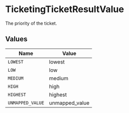 # TicketingTicketResultValue

The priority of the ticket.


## Values

| Name             | Value            |
| ---------------- | ---------------- |
| `LOWEST`         | lowest           |
| `LOW`            | low              |
| `MEDIUM`         | medium           |
| `HIGH`           | high             |
| `HIGHEST`        | highest          |
| `UNMAPPED_VALUE` | unmapped_value   |